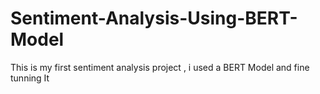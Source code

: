 # Sentiment-Analysis-Using-BERT-Model
This is my first sentiment analysis project , i used a BERT Model and fine tunning It 
 

 
    
